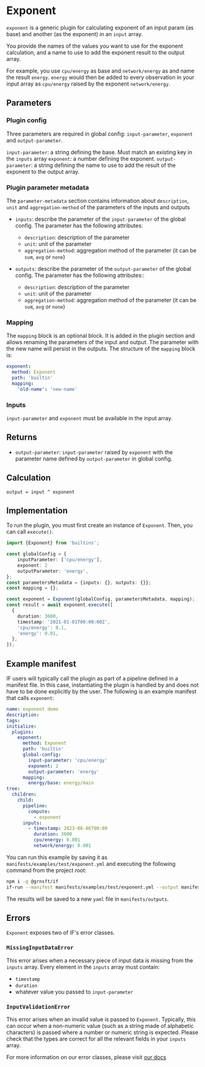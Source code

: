 # Exponent

`exponent` is a generic plugin for calculating exponent of an input param (as base) and another (as the exponent) in an `input` array.

You provide the names of the values you want to use for the exponent calculation, and a name to use to add the exponent result to the output array.

For example, you use `cpu/energy` as base and `network/energy` as and name the result `energy`. `energy` would then be added to every observation in your input array as `cpu/energy` raised by the exponent `network/energy`.

## Parameters

### Plugin config

Three parameters are required in global config: `input-parameter`, `exponent` and `output-parameter`.

`input-parameter`: a string defining the base. Must match an existing key in the `inputs` array
`exponent`: a number defining the exponent.
`output-parameter`: a string defining the name to use to add the result of the exponent to the output array.

### Plugin parameter metadata

The `parameter-metadata` section contains information about `description`, `unit` and `aggregation-method` of the parameters of the inputs and outputs

- `inputs`: describe the parameter of the `input-parameter` of the global config. The parameter has the following attributes:

  - `description`: description of the parameter
  - `unit`: unit of the parameter
  - `aggregation-method`: aggregation method of the parameter (it can be `sum`, `avg` or `none`)

- `outputs`: describe the parameter of the `output-parameter` of the global config. The parameter has the following attributes::
  - `description`: description of the parameter
  - `unit`: unit of the parameter
  - `aggregation-method`: aggregation method of the parameter (it can be `sum`, `avg` or `none`)

### Mapping

The `mapping` block is an optional block. It is added in the plugin section and allows renaming the parameters of the input and output. The parameter with the new name will persist in the outputs. The structure of the `mapping` block is:

```yaml
exponent:
  method: Exponent
  path: 'builtin'
  mapping:
    'old-name': 'new-name'
```

### Inputs

`input-parameter` and `exponent` must be available in the input array.

## Returns

- `output-parameter`: `input-parameter` raised by `exponent` with the parameter name defined by `output-parameter` in global config.

## Calculation

```pseudocode
output = input ^ exponent
```

## Implementation

To run the plugin, you must first create an instance of `Exponent`. Then, you can call `execute()`.

```typescript
import {Exponent} from 'builtins';

const globalConfig = {
    inputParameter: ['cpu/energy'],
    exponent: 2
    outputParameter: 'energy',
};
const parametersMetadata = {inputs: {}, outputs: {}};
const mapping = {};

const exponent = Exponent(globalConfig, parametersMetadata, mapping);
const result = await exponent.execute([
  {
    duration: 3600,
    timestamp: '2021-01-01T00:00:00Z',
    'cpu/energy': 0.1,
    'energy': 0.01,
  },
]);
```

## Example manifest

IF users will typically call the plugin as part of a pipeline defined in a manifest file. In this case, instantiating the plugin is handled by and does not have to be done explicitly by the user. The following is an example manifest that calls `exponent`:

```yaml
name: exponent demo
description:
tags:
initialize:
  plugins:
    exponent:
      method: Exponent
      path: 'builtin'
      global-config:
        input-parameter: 'cpu/energy'
        exponent: 2
        output-parameter: 'energy'
      mapping:
        energy/base: energy/main
tree:
  children:
    child:
      pipeline:
        compute:
          - exponent
      inputs:
        - timestamp: 2023-08-06T00:00
          duration: 3600
          cpu/energy: 0.001
          network/energy: 0.001
```

You can run this example by saving it as `manifests/examples/test/exponent.yml` and executing the following command from the project root:

```sh
npm i -g @grnsft/if
if-run --manifest manifests/examples/test/exponent.yml --output manifests/outputs/exponent
```

The results will be saved to a new `yaml` file in `manifests/outputs`.

## Errors

`Exponent` exposes two of IF's error classes.

### `MissingInputDataError`

This error arises when a necessary piece of input data is missing from the `inputs` array.
Every element in the `inputs` array must contain:

- `timestamp`
- `duration`
- whatever value you passed to `input-parameter`

### `InputValidationError`

This error arises when an invalid value is passed to `Exponent`. Typically, this can occur when a non-numeric value (such as a string made of alphabetic characters) is passed where a number or numeric string is expected. Please check that the types are correct for all the relevant fields in your `inputs` array.

For more information on our error classes, please visit [our docs](https://if.greensoftware.foundation/reference/errors)
